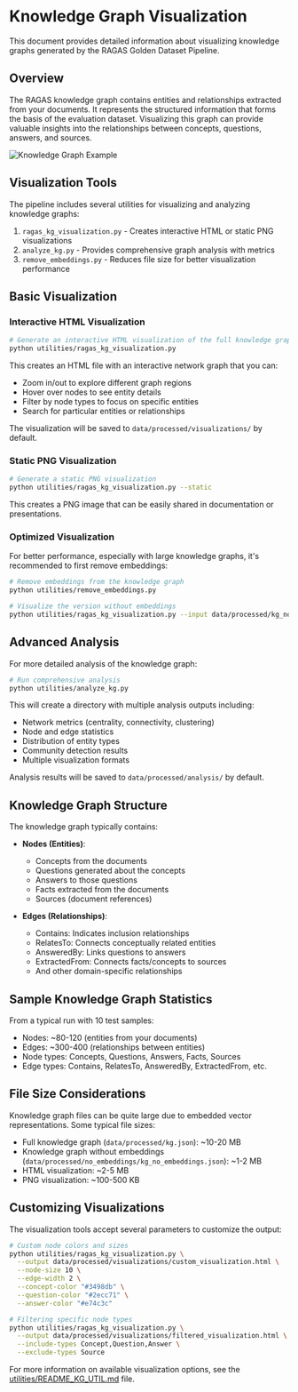 # Knowledge Graph Visualization

This document provides detailed information about visualizing knowledge graphs generated by the RAGAS Golden Dataset Pipeline.

## Overview

The RAGAS knowledge graph contains entities and relationships extracted from your documents. It represents the structured information that forms the basis of the evaluation dataset. Visualizing this graph can provide valuable insights into the relationships between concepts, questions, answers, and sources.

![Knowledge Graph Example](../data/processed/visualizations/knowledge_graph.png)

## Visualization Tools

The pipeline includes several utilities for visualizing and analyzing knowledge graphs:

1. `ragas_kg_visualization.py` - Creates interactive HTML or static PNG visualizations
2. `analyze_kg.py` - Provides comprehensive graph analysis with metrics
3. `remove_embeddings.py` - Reduces file size for better visualization performance

## Basic Visualization

### Interactive HTML Visualization

```bash
# Generate an interactive HTML visualization of the full knowledge graph
python utilities/ragas_kg_visualization.py
```

This creates an HTML file with an interactive network graph that you can:
- Zoom in/out to explore different graph regions
- Hover over nodes to see entity details
- Filter by node types to focus on specific entities
- Search for particular entities or relationships

The visualization will be saved to `data/processed/visualizations/` by default.

### Static PNG Visualization

```bash
# Generate a static PNG visualization
python utilities/ragas_kg_visualization.py --static
```

This creates a PNG image that can be easily shared in documentation or presentations.

### Optimized Visualization

For better performance, especially with large knowledge graphs, it's recommended to first remove embeddings:

```bash
# Remove embeddings from the knowledge graph
python utilities/remove_embeddings.py

# Visualize the version without embeddings
python utilities/ragas_kg_visualization.py --input data/processed/kg_no_embeddings.json
```

## Advanced Analysis

For more detailed analysis of the knowledge graph:

```bash
# Run comprehensive analysis
python utilities/analyze_kg.py
```

This will create a directory with multiple analysis outputs including:
- Network metrics (centrality, connectivity, clustering)
- Node and edge statistics
- Distribution of entity types
- Community detection results
- Multiple visualization formats

Analysis results will be saved to `data/processed/analysis/` by default.

## Knowledge Graph Structure

The knowledge graph typically contains:

- **Nodes (Entities)**: 
  - Concepts from the documents
  - Questions generated about the concepts
  - Answers to those questions
  - Facts extracted from the documents
  - Sources (document references)

- **Edges (Relationships)**:
  - Contains: Indicates inclusion relationships
  - RelatesTo: Connects conceptually related entities
  - AnsweredBy: Links questions to answers
  - ExtractedFrom: Connects facts/concepts to sources
  - And other domain-specific relationships

## Sample Knowledge Graph Statistics

From a typical run with 10 test samples:
- Nodes: ~80-120 (entities from your documents)
- Edges: ~300-400 (relationships between entities)
- Node types: Concepts, Questions, Answers, Facts, Sources
- Edge types: Contains, RelatesTo, AnsweredBy, ExtractedFrom, etc.

## File Size Considerations

Knowledge graph files can be quite large due to embedded vector representations. Some typical file sizes:

- Full knowledge graph (`data/processed/kg.json`): ~10-20 MB
- Knowledge graph without embeddings (`data/processed/no_embeddings/kg_no_embeddings.json`): ~1-2 MB
- HTML visualization: ~2-5 MB
- PNG visualization: ~100-500 KB

## Customizing Visualizations

The visualization tools accept several parameters to customize the output:

```bash
# Custom node colors and sizes
python utilities/ragas_kg_visualization.py \
  --output data/processed/visualizations/custom_visualization.html \
  --node-size 10 \
  --edge-width 2 \
  --concept-color "#3498db" \
  --question-color "#2ecc71" \
  --answer-color "#e74c3c"

# Filtering specific node types
python utilities/ragas_kg_visualization.py \
  --output data/processed/visualizations/filtered_visualization.html \
  --include-types Concept,Question,Answer \
  --exclude-types Source
```

For more information on available visualization options, see the [utilities/README_KG_UTIL.md](../utilities/README_KG_UTIL.md) file. 